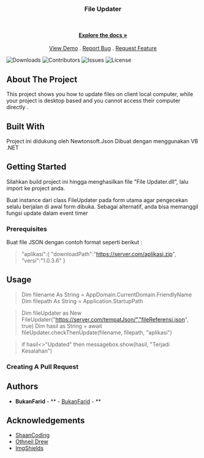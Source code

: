 <br/>
<p align="center">
  <h3 align="center">File Updater</h3>

  <p align="center"> 
    <br/>
    <br/>
    <a href="https://github.com/bukanfarid/File-Updater"><strong>Explore the docs »</strong></a>
    <br/>
    <br/>
    <a href="https://github.com/bukanfarid/File-Updater">View Demo</a>
    .
    <a href="https://github.com/bukanfarid/File-Updater/issues">Report Bug</a>
    .
    <a href="https://github.com/bukanfarid/File-Updater/issues">Request Feature</a>
  </p>
</p>

![Downloads](https://img.shields.io/github/downloads/bukanfarid/File-Updater/total) ![Contributors](https://img.shields.io/github/contributors/bukanfarid/File-Updater?color=dark-green) ![Issues](https://img.shields.io/github/issues/bukanfarid/File-Updater) ![License](https://img.shields.io/github/license/bukanfarid/File-Updater) 

## About The Project

This project shows you how to update files on client local computer, while your project is desktop based and you cannot access their computer directly .

## Built With

Project ini didukung oleh Newtonsoft.Json
Dibuat dengan menggunakan VB .NET

## Getting Started

Silahkan build project ini hingga menghasilkan file "File Updater.dll", lalu import ke project anda.

Buat instance dari class FileUpdater pada form utama agar  pengecekan selalu berjalan di awal form dibuka.
Sebagai alternatif, anda bisa memanggil fungsi update dalam event timer

### Prerequisites

Buat file JSON dengan contoh format seperti berikut : 
 
>"aplikasi":{
>	"downloadPath":"https://server.com/aplikasi.zip", 
>	"versi":"1.0.3.6"
>}  

## Usage

>Dim filename As String = AppDomain.CurrentDomain.FriendlyName
>Dim filepath As String = Application.StartupPath

>Dim fileUpdater as New FileUpdater("https://server.com/tempatJson/","fileReferensi.json", true)
>Dim hasil as String = await fileUpdater.checkThenUpdate(filename, filepath, "aplikasi")

>if hasil<>"Updated" then messagebox.show(hasil, "Terjadi Kesalahan")

### Creating A Pull Request



## Authors

* **BukanFarid** - ** - [BukanFarid](http://aititeru.com/) - **

## Acknowledgements

* [ShaanCoding](https://github.com/ShaanCoding/)
* [Othneil Drew](https://github.com/othneildrew/Best-README-Template)
* [ImgShields](https://shields.io/)

